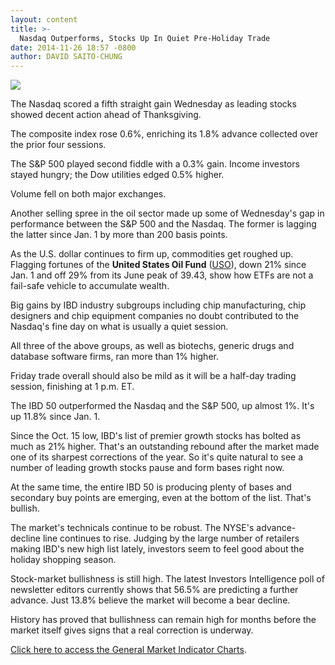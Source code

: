 ```yaml
---
layout: content
title: >-
  Nasdaq Outperforms, Stocks Up In Quiet Pre-Holiday Trade
date: 2014-11-26 18:57 -0800
author: DAVID SAITO-CHUNG
---
```






![](https://www.investors.com/wp-content/uploads/ibd-migrated-images/MPv_141128_635526122501396718.png)









The Nasdaq scored a fifth straight gain Wednesday as leading stocks showed decent action ahead of Thanksgiving.


The composite index rose 0.6%, enriching its 1.8% advance collected over the prior four sessions.


The S&P 500 played second fiddle with a 0.3% gain. Income investors stayed hungry; the Dow utilities edged 0.5% higher.


Volume fell on both major exchanges.


Another selling spree in the oil sector made up some of Wednesday's gap in performance between the S&P 500 and the Nasdaq. The former is lagging the latter since Jan. 1 by more than 200 basis points.


As the U.S. dollar continues to firm up, commodities get roughed up. Flagging fortunes of the **United States Oil Fund** ([USO](https://research.investors.com/quote.aspx?symbol=USO)), down 21% since Jan. 1 and off 29% from its June peak of 39.43, show how ETFs are not a fail-safe vehicle to accumulate wealth.


Big gains by IBD industry subgroups including chip manufacturing, chip designers and chip equipment companies no doubt contributed to the Nasdaq's fine day on what is usually a quiet session.


All three of the above groups, as well as biotechs, generic drugs and database software firms, ran more than 1% higher.


Friday trade overall should also be mild as it will be a half-day trading session, finishing at 1 p.m. ET.


The IBD 50 outperformed the Nasdaq and the S&P 500, up almost 1%. It's up 11.8% since Jan. 1.


Since the Oct. 15 low, IBD's list of premier growth stocks has bolted as much as 21% higher. That's an outstanding rebound after the market made one of its sharpest corrections of the year. So it's quite natural to see a number of leading growth stocks pause and form bases right now.


At the same time, the entire IBD 50 is producing plenty of bases and secondary buy points are emerging, even at the bottom of the list. That's bullish.


The market's technicals continue to be robust. The NYSE's advance-decline line continues to rise. Judging by the large number of retailers making IBD's new high list lately, investors seem to feel good about the holiday shopping season.


Stock-market bullishness is still high. The latest Investors Intelligence poll of newsletter editors currently shows that 56.5% are predicting a further advance. Just 13.8% believe the market will become a bear decline.


History has proved that bullishness can remain high for months before the market itself gives signs that a real correction is underway.


[Click here to access the General Market Indicator Charts](https://www.investors.com/pdf/GMI_112814.pdf).





